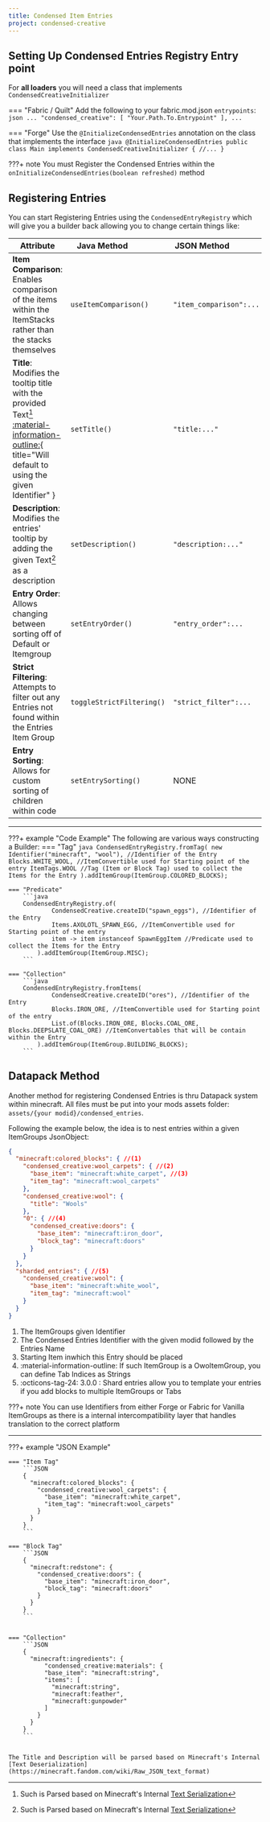 ```yaml
---
title: Condensed Item Entries
project: condensed-creative
---
```


## Setting Up Condensed Entries Registry Entry point
 
For **all loaders** you will need a class that implements `CondensedCreativeInitializer`

=== "Fabric / Quilt"
    Add the following to your fabric.mod.json `entrypoints`:
    ```json
    ...
    "condensed_creative": [
        "Your.Path.To.Entrypoint"
    ],
    ...
    ```

=== "Forge"
    Use the `@InitializeCondensedEntries` annotation on the class that implements the interface
    ```java
    @InitializeCondensedEntries
    public class Main implements CondensedCreativeInitializer {
      //...
    }
    ```

???+ note 
    You must Register the Condensed Entries within the `onInitializeCondensedEntries(boolean refreshed)` method

## Registering Entries

You can start Registering Entries using the `CondensedEntryRegistry` which will give you a builder back allowing you to change certain things like:

| Attribute | <div style="width:7.9rem">Java Method</div> | <div style="width:7.2rem">JSON Method</div> | 
| ------ | ------ | ------ |
| **Item Comparison**: Enables comparison of the items within the ItemStacks rather than the stacks themselves | `useItemComparison()` | `"item_comparison":...` |
| **Title**: Modifies the tooltip title with the provided Text[^1] [:material-information-outline:](){ title="Will default to using the given Identifier" } | `setTitle()` | `"title:..."` |
| **Description**: Modifies the entries' tooltip by adding the given Text[^1] as a description | `setDescription()` | `"description:..."` |
| **Entry Order**: Allows changing between sorting off of Default or Itemgroup | `setEntryOrder()` | `"entry_order":...` |
| **Strict Filtering**: Attempts to filter out any Entries not found within the Entries Item Group | `toggleStrictFiltering()` | `"strict_filter":...`
| **Entry Sorting**: Allows for custom sorting of children within code | `setEntrySorting()` | NONE |

[^1]: Such is Parsed based on Minecraft's Internal [Text Serialization](https://minecraft.fandom.com/wiki/Raw_JSON_text_format)

***

???+ example "Code Example"
    The following are various ways constructing a Builder:
    === "Tag"
        ```java
        CondensedEntryRegistry.fromTag(
                new Identifier("minecraft", "wool"), //Identifier of the Entry
                Blocks.WHITE_WOOL, //ItemConvertible used for Starting point of the entry
                ItemTags.WOOL //Tag (Item or Block Tag) used to collect the Items for the Entry
            ).addItemGroup(ItemGroup.COLORED_BLOCKS);
        ```

    === "Predicate"
        ```java
        CondensedEntryRegistry.of(
                CondensedCreative.createID("spawn_eggs"), //Identifier of the Entry
                Items.AXOLOTL_SPAWN_EGG, //ItemConvertible used for Starting point of the entry
                item -> item instanceof SpawnEggItem //Predicate used to collect the Items for the Entry
            ).addItemGroup(ItemGroup.MISC);
        ```

    === "Collection"
        ```java
        CondensedEntryRegistry.fromItems(
                CondensedCreative.createID("ores"), //Identifier of the Entry
                Blocks.IRON_ORE, //ItemConvertible used for Starting point of the entry
                List.of(Blocks.IRON_ORE, Blocks.COAL_ORE, Blocks.DEEPSLATE_COAL_ORE) //ItemConvertables that will be contain within the Entry
            ).addItemGroup(ItemGroup.BUILDING_BLOCKS);
        ```

    

## Datapack Method

Another method for registering Condensed Entries is thru Datapack system within minecraft. All files must be put into your mods assets folder: `assets/{your modid}/condensed_entries`.

Following the example below, the idea is to nest entries within a given ItemGroups JsonObject:

```JSON
{
  "minecraft:colored_blocks": { //(1)
    "condensed_creative:wool_carpets": { //(2)
      "base_item": "minecraft:white_carpet", //(3)
      "item_tag": "minecraft:wool_carpets"
    },
    "condensed_creative:wool": {
      "title": "Wools"
    },
    "0": { //(4)
      "condensed_creative:doors": {
        "base_item": "minecraft:iron_door",
        "block_tag": "minecraft:doors"
      }
    }
  },
  "sharded_entries": { //(5)
    "condensed_creative:wool": {
      "base_item": "minecraft:white_wool", 
      "item_tag": "minecraft:wool"
    }
  }
}
```

1. The ItemGroups given Identifier
2. The Condensed Entries Identifier with the given modid followed by the Entries Name
3. Starting Item inwhich this Entry should be placed
4. :material-information-outline: If such ItemGroup is a OwoItemGroup, you can define Tab Indices as Strings
5. :octicons-tag-24: 3.0.0 : Shard entries allow you to template your entries if you add blocks to multiple ItemGroups or Tabs 

???+ note
	You can use Identifiers from either Forge or Fabric for Vanilla ItemGroups as there is a internal intercompatibility layer that handles translation to the correct platform

***

???+ example "JSON Example"
    
    === "Item Tag"
        ```JSON
        {
          "minecraft:colored_blocks": {
            "condensed_creative:wool_carpets": {
              "base_item": "minecraft:white_carpet",
              "item_tag": "minecraft:wool_carpets"
            }   
          }
        }
        ```

    === "Block Tag"
        ```JSON
        {
          "minecraft:redstone": {
            "condensed_creative:doors": {
              "base_item": "minecraft:iron_door",
              "block_tag": "minecraft:doors"
            }
          }
        }
        ```


    === "Collection"
        ```JSON
        {
          "minecraft:ingredients": {
              "condensed_creative:materials": {
              "base_item": "minecraft:string",
              "items": [
                "minecraft:string",
                "minecraft:feather",
                "minecraft:gunpowder"
              ]
            }
          }
        }
        ```

	
	The Title and Description will be parsed based on Minecraft's Internal [Text Deserialization](https://minecraft.fandom.com/wiki/Raw_JSON_text_format)

